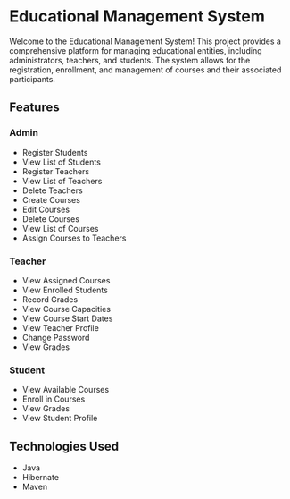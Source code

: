# Educational Management System

Welcome to the Educational Management System! 
This project provides a comprehensive platform for managing educational 
entities, including administrators, teachers, and students. 
The system allows for the registration, enrollment, and management of courses and their associated participants.

## Features

### Admin
- Register Students
- View List of Students
- Register Teachers
- View List of Teachers
- Delete Teachers
- Create Courses
- Edit Courses
- Delete Courses
- View List of Courses
- Assign Courses to Teachers

### Teacher
- View Assigned Courses
- View Enrolled Students
- Record Grades
- View Course Capacities
- View Course Start Dates
- View Teacher Profile
- Change Password
- View Grades

### Student
- View Available Courses
- Enroll in Courses
- View Grades
- View Student Profile

## Technologies Used

- Java
- Hibernate
- Maven
